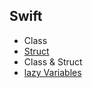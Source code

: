 ## Swift
- <a>Class</a>
- <a href="https://github.com/Joo-esc/Swift_Study/blob/main/Swift/Struct.md">Struct</a>
- <a>Class & Struct</a>
- <a href="https://github.com/Joo-esc/Swift_Study/blob/main/Swift/Lazy%20Variables.md">lazy Variables</a>
